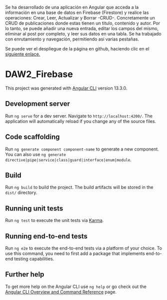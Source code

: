 Se ha desarrollado de una aplicación en Angular que acceda a la información en una base de datos en Firebase (Firestore) y realice las operaciones: Crear, Leer, Actualizar y Borrar -CRUD-. Concretamente un CRUD de publicaciones donde estas tienen un titulo, contenido y autor. Por lo tanto, se puede añadir una nueva entrada, editar los campos del mismo, eliminar al post por completo, y leer sus datos en una tabla. Se ha trabajado con enrutamiento y navegación, permitiendo así varias pestañas.

Se puede ver el despliegue de la página en github, haciendo clic en el [siguiente enlace.](https://j03vincent.github.io/DAW2_Firebase/)
# DAW2_Firebase

This project was generated with [Angular CLI](https://github.com/angular/angular-cli) version 13.3.0.

## Development server

Run `ng serve` for a dev server. Navigate to `http://localhost:4200/`. The application will automatically reload if you change any of the source files.

## Code scaffolding

Run `ng generate component component-name` to generate a new component. You can also use `ng generate directive|pipe|service|class|guard|interface|enum|module`.

## Build

Run `ng build` to build the project. The build artifacts will be stored in the `dist/` directory.

## Running unit tests

Run `ng test` to execute the unit tests via [Karma](https://karma-runner.github.io).

## Running end-to-end tests

Run `ng e2e` to execute the end-to-end tests via a platform of your choice. To use this command, you need to first add a package that implements end-to-end testing capabilities.

## Further help

To get more help on the Angular CLI use `ng help` or go check out the [Angular CLI Overview and Command Reference](https://angular.io/cli) page.
